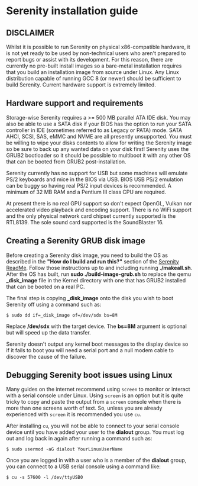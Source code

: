 # Serenity installation guide

## DISCLAIMER

Whilst it is possible to run Serenity on physical x86-compatible hardware, it is not yet ready to be used by non-technical users who aren't prepared to report bugs or assist with its development. For this reason, there are currently no pre-built install images so a bare-metal installation requires that you build an installation image from source under Linux. Any Linux distribution capable of running GCC 8 (or newer) should be sufficient to build Serenity. Current hardware support is extremely limited.


## Hardware support and requirements

Storage-wise Serenity requires a >= 500 MB parallel ATA IDE disk. You may also be able to use a SATA disk if your BIOS has the option to run your SATA controller in IDE (sometimes referred to as Legacy or PATA) mode. SATA AHCI, SCSI, SAS, eMMC and NVME are all presently unsupported. You must be willing to wipe your disks contents to allow for writing the Serenity image so be sure to back up any wanted data on your disk first! Serenity uses the GRUB2 bootloader so it should be possible to multiboot it with any other OS that can be booted from GRUB2 post-installation.

Serenity currently has no support for USB but some machines will emulate PS/2 keyboards and mice in the BIOS via USB. BIOS USB PS/2 emulation can be buggy so having real PS/2 input devices is recommended. A minimum of 32 MB RAM and a Pentium III class CPU are required.

At present there is no real GPU support so don't expect OpenGL, Vulkan nor accelerated video playback and encoding support. There is no WiFi support and the only physical network card chipset currently supported is the RTL8139. The sole sound card supported is the SoundBlaster 16.

## Creating a Serenity GRUB disk image

Before creating a Serenity disk image, you need to build the OS as described in the **"How do I build and run this?"** section of the [Serenity ReadMe](https://github.com/SerenityOS/serenity/blob/master/ReadMe.md). Follow those instructions up to and including running **./makeall.sh**. After the OS has built, run **sudo ./build-image-grub.sh** to replace the qemu **_disk_image** file in the Kernel directory with one that has GRUB2 installed that can be booted on a real PC. 

The final step is copying **_disk_image** onto the disk you wish to boot Serenity off using a command such as:

```
$ sudo dd if=_disk_image of=/dev/sdx bs=8M
```

Replace **/dev/sdx** with the target device. The **bs=8M** argument is optional but will speed up the data transfer.

Serenity doesn't output any kernel boot messages to the display device so if it fails to boot you will need a serial port and a null modem cable to discover the cause of the failure.

## Debugging Serenity boot issues using Linux

Many guides on the internet recommend using `screen` to monitor or interact with a serial console under Linux. Using `screen` is an option but it is quite tricky to copy and paste the output from a `screen` console when there is more than one screens worth of text. So, unless you are already experienced with `screen` it is recommended you use `cu`.

After installing `cu`, you will not be able to connect to your serial console device until you have added your user to the **dialout** group. You must log out and log back in again after running a command such as:

```
$ sudo usermod -aG dialout YourLinuxUserName
```

Once you are logged in with a user who is a member of the **dialout** group, you can connect to a USB serial console using a command like:

```
$ cu -s 57600 -l /dev/ttyUSB0
```

